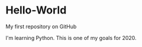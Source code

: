 # Hello-World
My first repository on GitHub

I'm learning Python.
This is one of my goals for 2020.
